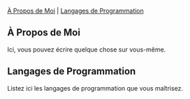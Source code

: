 [À Propos de Moi](#about) | [Langages de Programmation](#languages)

## <a name="about"></a>À Propos de Moi
Ici, vous pouvez écrire quelque chose sur vous-même.

## <a name="languages"></a>Langages de Programmation
Listez ici les langages de programmation que vous maîtrisez.

